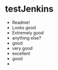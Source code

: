 # testJenkins
- Readme!
- Looks good
- Extremely good
- anything else?
- good
- very good
- excellent
- good
- 
